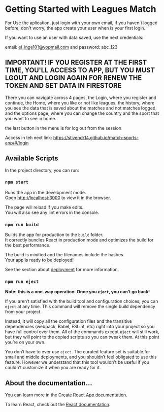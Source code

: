 # Getting Started with Leagues Match

For Use the aplication, just login with your own email, if you haven't logged before, don't worry, the app create your user when is your first login.

If you want to use an user with data saved, use the next credentials: 

email: el_inge101@yopmail.com and password: abc_123

## IMPORTANT! IF YOU REGISTER AT THE FIRST TIME, YOU'LL ACCESS TO APP, BUT YOU MUST LGOUT AND LOGIN AGAIN FOR RENEW THE TOKEN AND SET DATA IN FIRESTORE

There you can navigate across 4 pages, the Login, where you register and continue, the Home, where you like or not like leagues, the history, where you see the data that is saved about the matches and not matches logged, and the options page, where you can change the country and the sport that you want to see in home.

the last button in the menu is for log out from the session.

Access in teh next link: https://stivendr14.github.io/match-sports-app/#/login

## Available Scripts

In the project directory, you can run:

### `npm start`

Runs the app in the development mode.\
Open [http://localhost:3000](http://localhost:3000) to view it in the browser.

The page will reload if you make edits.\
You will also see any lint errors in the console.


### `npm run build`

Builds the app for production to the `build` folder.\
It correctly bundles React in production mode and optimizes the build for the best performance.

The build is minified and the filenames include the hashes.\
Your app is ready to be deployed!

See the section about [deployment](https://facebook.github.io/create-react-app/docs/deployment) for more information.

### `npm run eject`

**Note: this is a one-way operation. Once you `eject`, you can’t go back!**

If you aren’t satisfied with the build tool and configuration choices, you can `eject` at any time. This command will remove the single build dependency from your project.

Instead, it will copy all the configuration files and the transitive dependencies (webpack, Babel, ESLint, etc) right into your project so you have full control over them. All of the commands except `eject` will still work, but they will point to the copied scripts so you can tweak them. At this point you’re on your own.

You don’t have to ever use `eject`. The curated feature set is suitable for small and middle deployments, and you shouldn’t feel obligated to use this feature. However we understand that this tool wouldn’t be useful if you couldn’t customize it when you are ready for it.

## About the documentation...

You can learn more in the [Create React App documentation](https://facebook.github.io/create-react-app/docs/getting-started).

To learn React, check out the [React documentation](https://reactjs.org/).
